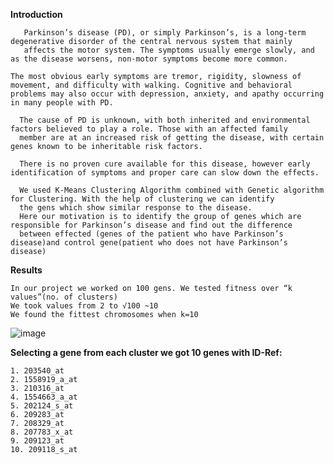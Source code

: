 **Introduction**

       Parkinson’s disease (PD), or simply Parkinson’s, is a long-term degenerative disorder of the central nervous system that mainly
       affects the motor system. The symptoms usually emerge slowly, and as the disease worsens, non-motor symptoms become more common.
       
    The most obvious early symptoms are tremor, rigidity, slowness of movement, and difficulty with walking. Cognitive and behavioral
    problems may also occur with depression, anxiety, and apathy occurring in many people with PD.
    
      The cause of PD is unknown, with both inherited and environmental factors believed to play a role. Those with an affected family 
      member are at an increased risk of getting the disease, with certain genes known to be inheritable risk factors.
      
      There is no proven cure available for this disease, however early identification of symptoms and proper care can slow down the effects.
      
      We used K-Means Clustering Algorithm combined with Genetic algorithm for Clustering. With the help of clustering we can identify
      the gens which show similar response to the disease.
      Here our motivation is to identify the group of genes which are responsible for Parkinson’s disease and find out the difference
      between effected (genes of the patient who have Parkinson’s disease)and control gene(patient who does not have Parkinson’s disease)
 

**Results**

    In our project we worked on 100 gens. We tested fitness over “k values”(no. of clusters)
    We took values from 2 to √100 ~10
    We found the fittest chromosomes when k=10
    
![image](https://github.com/DWalkar/PD/assets/132969788/2e819a77-1272-4ad2-ba13-7715793c6cca)


    
**Selecting a gene from each cluster we got 10 genes with ID-Ref:**

    1. 203540_at
    2. 1558919_a_at
    3. 210316_at
    4. 1554663_a_at 
    5. 202124_s_at
    6. 209283_at
    7. 208329_at
    8. 207783_x_at
    9. 209123_at
    10. 209118_s_at
